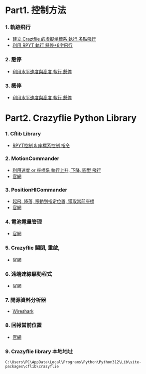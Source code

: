 # Part1. 控制方法
### 1. 軌跡飛行
- [建立 Craztflie 的虛擬坐標系 執行 多點飛行](https://github.com/bitcraze/crazyflie-lib-python/blob/master/examples/positioning/initial_position.py)
- [利用 RPYT 執行 懸停+8字飛行](https://github.com/bitcraze/crazyflie-lib-python/blob/master/examples/positioning/flowsequenceSync.py)

### 2. 懸停
- [利用水平速度與高度 執行 懸停](https://github.com/ataffanel/crazyflie-push-demo/blob/8b9b2e8/src/push.c#L105-L106)

### 3. 懸停
- [利用水平速度與高度 執行 懸停](https://github.com/ataffanel/crazyflie-push-demo/blob/8b9b2e8/src/push.c#L105-L106)

# Part2. Crazyflie Python Library
### 1. Cflib Library
- [RPYT控制 & 座標系控制 指令](https://github.com/bitcraze/crazyflie-lib-python/blob/master/cflib/crazyflie/commander.py)

### 2. MotionCommander
- [利用速度 or 座標系 執行上升, 下降, 圓型 飛行](https://github.com/bitcraze/crazyflie-lib-python/blob/master/examples/autonomy/motion_commander_demo.py)
- [官網](https://www.bitcraze.io/documentation/repository/crazyflie-lib-python/master/api/cflib/positioning/motion_commander/)

### 3. PositionHlCommander
- [起飛, 降落, 移動到指定位置, 獲取當前座標](https://github.com/bitcraze/crazyflie-lib-python/blob/master/cflib/positioning/position_hl_commander.py)
- [官網](https://www.bitcraze.io/documentation/repository/crazyflie-lib-python/master/api/cflib/positioning/position_hl_commander/)

### 4. 電池電量管理
- [官網](https://github.com/bitcraze/crazyflie-firmware/blob/crazyflie2/hal/src/pm_f405.c#L172)

### 5. Crazyflie 關閉, 重啟, 
- [官網](https://www.bitcraze.io/documentation/repository/crazyflie-lib-python/master/api/cflib/utils/power_switch/)

### 6. 遠端連線驅動程式
- [官網](https://www.bitcraze.io/documentation/repository/crazyflie-lib-python/master/api/cflib/crtp/crtpdriver/)

### 7. 開源資料分析器
- [Wireshark](https://www.bitcraze.io/documentation/repository/crazyflie-lib-python/master/development/wireshark/)

### 8. 回報當前位置
- [官網](https://www.bitcraze.io/documentation/repository/crazyflie-lib-python/master/api/cflib/crazyflie/extpos/)

### 9. Crazyflie library 本地地址
```
C:\Users\PC\AppData\Local\Programs\Python\Python312\Lib\site-packages\cflib\crazyflie
```


